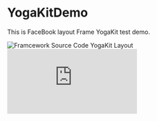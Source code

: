 # YogaKitDemo
This is FaceBook layout Frame YogaKit test demo.


![Framcework Source Code](https://github.com/facebook/yoga/tree/master/YogaKit) YogaKit Layout
</br>
![Reference](http://www.ruanyifeng.com/blog/2015/07/flex-grammar.html)
